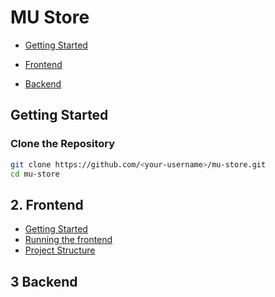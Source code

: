 # MU Store

- [Getting Started](#getting-started)

- [Frontend](#2-frontend)

- [Backend]( #3-backend)

## Getting Started

### Clone the Repository

```bash
git clone https://github.com/<your-username>/mu-store.git
cd mu-store
```

## 2. Frontend

- [Getting Started](./frontend/docs/getting-started.md)
- [Running the frontend](./frontend/docs/run-frontend.md)
- [Project Structure](./frontend/docs/project-strucutre.md)

## 3 Backend
